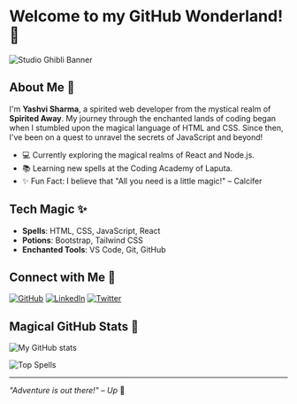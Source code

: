 # Welcome to my GitHub Wonderland! 🌟

![Studio Ghibli Banner](https://i.imgur.com/ABC123.jpg)

## About Me 🎈

I'm **Yashvi Sharma**, a spirited web developer from the mystical realm of **Spirited Away**. My journey through the enchanted lands of coding began when I stumbled upon the magical language of HTML and CSS. Since then, I've been on a quest to unravel the secrets of JavaScript and beyond!

- 💻 Currently exploring the magical realms of React and Node.js.
- 📚 Learning new spells at the Coding Academy of Laputa.
- ✨ Fun Fact: I believe that "All you need is a little magic!" – Calcifer

## Tech Magic ✨

- **Spells**: HTML, CSS, JavaScript, React
- **Potions**: Bootstrap, Tailwind CSS
- **Enchanted Tools**: VS Code, Git, GitHub

## Connect with Me 🌌

[![GitHub](https://img.shields.io/badge/-GitHub-181717?style=flat-square&logo=github&logoColor=white)](https://github.com/yashvisharma1204)
[![LinkedIn](https://img.shields.io/badge/-LinkedIn-0077B5?style=flat-square&logo=linkedin&logoColor=white)](https://www.linkedin.com/in/yashvisharma1204)
[![Twitter](https://img.shields.io/badge/-Twitter-1DA1F2?style=flat-square&logo=twitter&logoColor=white)](https://twitter.com/yashvisharma1204)

## Magical GitHub Stats 🌟

![My GitHub stats](https://github-readme-stats.vercel.app/api?username=yashvisharma1204&show_icons=true&theme=great-gatsby)

![Top Spells](https://github-readme-stats.vercel.app/api/top-langs/?username=yashvisharma1204&layout=compact&theme=great-gatsby)

---

_"Adventure is out there!" – Up_ 🎈
